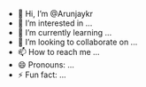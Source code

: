 - 👋 Hi, I’m @Arunjaykr
- 👀 I’m interested in ...
- 🌱 I’m currently learning ...
- 💞️ I’m looking to collaborate on ...
- 📫 How to reach me ...
- 😄 Pronouns: ...
- ⚡ Fun fact: ...

<!---
Arunjaykr/Arunjaykr is a ✨ special ✨ repository because its `README.md` (this file) appears on your GitHub profile.
You can click the Preview link to take a look at your changes.
--->
